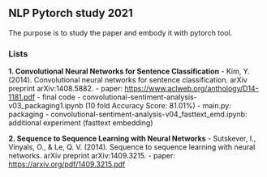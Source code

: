## NLP Pytorch study 2021

The purpose is to study the paper and embody it with pytorch tool.

### Lists

**1. Convolutional Neural Networks for Sentence Classification**
	- Kim, Y. (2014). Convolutional neural networks for sentence classification. arXiv preprint arXiv:1408.5882.
	- paper: https://www.aclweb.org/anthology/D14-1181.pdf 
	- final code
		- convolutional-sentiment-analysis-v03_packaging1.ipynb (10 fold Accuracy Score: 81.01%)
		- main.py: packaging 
		- convolutional-sentiment-analysis-v04_fasttext_emd.ipynb: additional experiment (fasttext embedding)
	

**2. Sequence to Sequence Learning with Neural Networks**
	- Sutskever, I., Vinyals, O., & Le, Q. V. (2014). Sequence to sequence learning with neural networks. arXiv preprint arXiv:1409.3215.
	- paper: https://arxiv.org/pdf/1409.3215.pdf
